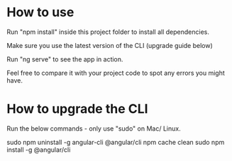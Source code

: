 # How to use

Run "npm install" inside this project folder to install all dependencies.

Make sure you use the latest version of the CLI (upgrade guide below)

Run "ng serve" to see the app in action.

Feel free to compare it with your project code to spot any errors you might have.


# How to upgrade the CLI

Run the below commands - only use "sudo" on Mac/ Linux.

sudo npm uninstall -g angular-cli @angular/cli
npm cache clean
sudo npm install -g @angular/cli